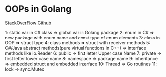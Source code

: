 # OOPs in Golang
[StackOverFlow](https://stackoverflow.com/questions/37510763/static-member-variable-such-as-oop-langage)
[Github](https://github.com/luciotato/golang-notes/blob/master/OOP.md)

1: static var in C# class => global var in Golang package
2: enum in C# => new package with enum name and const type of enum elements
3: class in OOP => struct type
4: class methods => struct with receiver methods
5: C#/Java abstract methods(pure virtual functions in C++) => interface methods like io.Reader
6: public => first letter Upper case Name
7: private => first letter lower case name
8: namespace => package name
9: inheritance => embedded struct and embedded interface
10: Thread => Go routines
11: lock => sync.Mutex